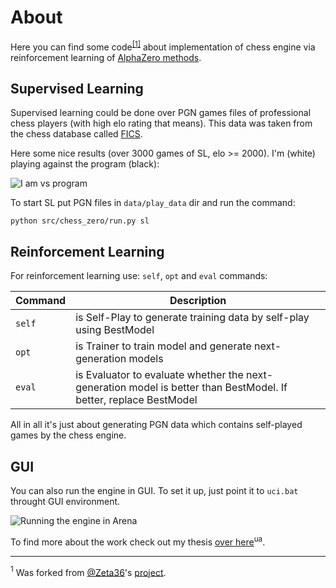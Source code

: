 # About
Here you can find some code<sup>[[1]](#myfootnote1)</sup> about implementation of chess engine via reinforcement learning of [AlphaZero methods](https://arxiv.org/pdf/1712.01815.pdf).

## Supervised Learning
Supervised learning could be done over PGN games files of professional chess players (with high elo rating that means). This data was taken from the chess database called [FICS](http://ficsgames.org/download.html).

Here some nice results (over 3000 games of SL, elo >= 2000). I'm (white) playing against the program (black):

![I am vs program](https://github.com/andynik/deep-move/blob/master/images/ApronusDiagram1529753143.gif)

To start SL put PGN files in `data/play_data` dir and run the command:

```
python src/chess_zero/run.py sl
```

## Reinforcement Learning
For reinforcement learning use: `self`, `opt` and `eval` commands:

Command | Description
--- | ---
`self` | is Self-Play to generate training data by self-play using BestModel
`opt` | is Trainer to train model and generate next-generation models
`eval` | is Evaluator to evaluate whether the next-generation model is better than BestModel. If better, replace BestModel

All in all it's just about generating PGN data which contains self-played games by the chess engine.

## GUI
You can also run the engine in GUI. To set it up, just point it to `uci.bat` throught GUI environment.

![Running the engine in Arena](https://github.com/andynik/deep-move/blob/master/images/Arena.png)


To find more about the work check out my thesis [over here](https://drive.google.com/file/d/116uMDNDGFkpX7DirNJyG5QGh-QthFG_E/view?usp=sharing)<sup>ua</sup>.


---
<a name="myfootnote1"><sup>1</sup></a> Was forked from [@Zeta36](https://github.com/Zeta36)'s [project](https://github.com/Zeta36/chess-alpha-zero).

